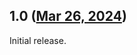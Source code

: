 ## 1.0 ([Mar 26, 2024](https://github.com/ramensoftware/windhawk-mods/blob/822ed51dfe9ad2cf9b4c88f7ed4e7a172c9efe3e/mods/classic-theme-transparency-fix.wh.cpp))

Initial release.
